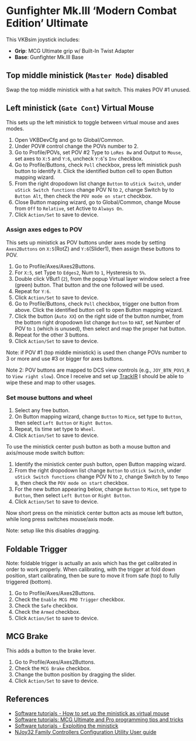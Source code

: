 # Gunfighter Mk.III ‘Modern Combat Edition’ Ultimate

This VKBsim joystick includes:
* **Grip**: MCG Ultimate grip w/ Built-In Twist Adapter
* **Base**: Gunfighter Mk.III Base

## Top middle ministick (`Master Mode`) disabled

Swap the top middle ministick with a hat switch. This makes POV #1 unused.

## Left ministick (`Gate Cont`) Virtual Mouse

This sets up the left ministick to toggle between virtual mouse and axes modes.

1. Open VKBDevCfg and go to Global/Common.
1. Under POV# control change the POVs number to 2.
1. Go to Profile/POVs, set POV #2 Type to `LoRes 8w` and Output to `Mouse`, set axes to `X:5` and `Y:6`, uncheck `Y:6`'s `Inv` checkbox.
1. Go to Profile/Buttons, check `Poll` checkbox, press left ministick push button to identify it. Click the identified button cell to open Button mapping wizard.
1. From the right dropodown list change `Button` to `uStick Switch`, under `uStick Switch functions` change POV N to `2`, change Switch by to `Button Alt`, then check the `POV mode on start` checkbox.
1. Close Button mapping wizard, go to Global/Common, change Mouse from `Off` to `Relative`, set Active to `Always On`.
1. Click `Action/Set` to save to device.

### Assign axes edges to POV

This sets up ministick as POV buttons under axes mode by setting `Axes2Buttons` on `X:5`(RotZ) and `Y:6`(Slider1), then assign these buttons to POV.

1. Go to Profile/Axes/Axes2Buttons.
1. For `X:5`, set Type to `Edges2`, Num to `1`, Hysteresis to `5%`.
1. Double click VBut1 (`2`), from the popup Virtual layer window select a free (green) button. That button and the one followed will be used.
1. Repeat for `Y:6`.
1. Click `Action/Set` to save to device.
1. Go to Profile/Buttons, check `Poll` checkbox, trigger one button from above. Click the identified button cell to open Button mapping wizard.
1. Click the button (`Auto XX`) on the right side of the button number, from the bottom right dropodown list change `Button` to `HAT`, set Number of POV to `1` (which is unused), then select and map the proper hat button.
1. Repeat for the other 3 buttons.
1. Click `Action/Set` to save to device.

Note: if POV #1 (top middle ministick) is used then change POVs number to 3 or more and use #3 or bigger for axes buttons.

Note 2: POV buttons are mapped to DCS view controls (e.g., `JOY_BTN_POV1_R` to `View right slow`). Once I receive and set up [TrackIR](../TrackIR/README.md) I should be able to wipe these and map to other usages.

### Set mouse buttons and wheel

1. Select any free button.
1. On Button mapping wizard, change `Button` to `Mice`, set type to `Button`, then select `Left Button` or `Right Button`.
1. Repeat, tis time set type to `Wheel`.
1. Click `Action/Set` to save to device.

To use the ministick center push button as both a mouse button and axis/mouse mode switch button:

1. Identify the ministick center push button, open Button mapping wizard.
1. From the right dropodown list change `Button` to `uStick Switch`, under `uStick Switch functions` change POV N to `2`, change Switch by to `Tempo B`, then check the `POV mode on start` checkbox.
1. For the new button appearing below, change `Button` to `Mice`, set type to `Button`, then select `Left Button` or `Right Button`.
1. Click `Action/Set` to save to device.

Now short press on the ministick center button acts as mouse left button, while long press switches mouse/axis mode.

Note: setup like this disables dragging.

## Foldable Trigger

Note: foldable trigger is actually an axis which has the get calibrated in order to work properly. When calibrating, with the trigger at fold down position, start calibrating, then be sure to move it from safe (top) to fully triggered (bottom).

1. Go to Profile/Axes/Axes2Buttons.
1. Check the `Enable MCG PRO Trigger` checkbox.
1. Check the `Safe` checkbox.
1. Check the `Armed` checkbox.
1. Click `Action/Set` to save to device.

## MCG Brake

This adds a button to the brake lever.

1. Go to Profile/Axes/Axes2Buttons.
1. Check the `MCG Brake` checkbox.
1. Change the button position by dragging the slider.
1. Click `Action/Set` to save to device.

## References

* [Software tutorials - How to set up the ministick as virtual mouse](https://www.youtube.com/watch?v=io2qSKM0gs4)
* [Software tutorials: MCG Ultimate and Pro programming tips and tricks](https://www.youtube.com/watch?v=BBQadRNHeDo)
* [Software tutorials - Exploiting the ministick](https://www.youtube.com/watch?v=Tv5WDTU1fvA)
* [NJoy32 Family Controllers Configuration Utility User guide](https://vkbcontrollers.com/wp-content/uploads/2021/05/controller_2_15_En.pdf)